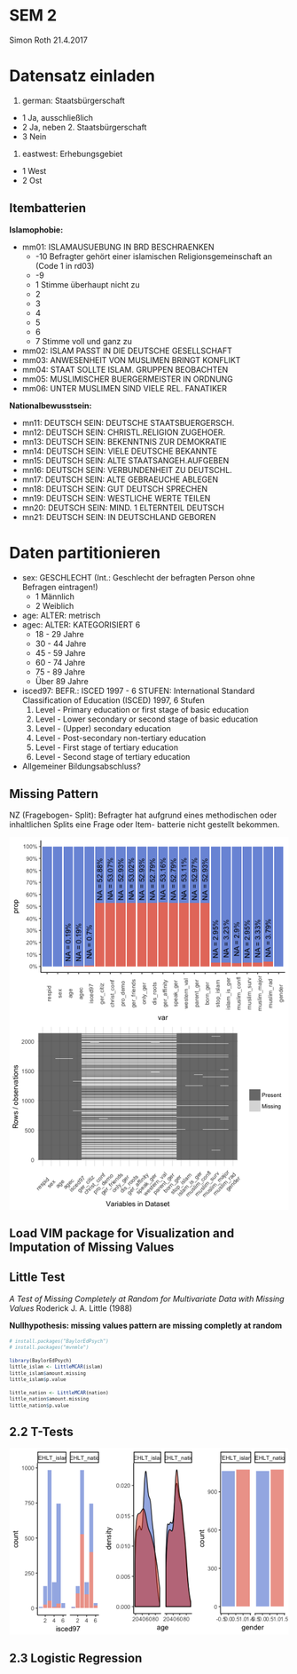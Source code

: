 SEM 2
================
Simon Roth
21.4.2017









<style type="text/css">
body, td {
   font-size: 14px;
}
r.code{
  font-size: 10px;
}
pre {
  font-size: 10px
}
</style>
Datensatz einladen
==================

1.  german: Staatsbürgerschaft

-   1 Ja, ausschließlich
-   2 Ja, neben 2. Staatsbürgerschaft
-   3 Nein

1.  eastwest: Erhebungsgebiet

-   1 West
-   2 Ost

Itembatterien
-------------

**Islamophobie:**

-   mm01: ISLAMAUSUEBUNG IN BRD BESCHRAENKEN
    -   -10 Befragter gehört einer islamischen Religionsgemeinschaft an (Code 1 in rd03)
    -   -9
    -   1 Stimme überhaupt nicht zu
    -   2
    -   3
    -   4
    -   5
    -   6
    -   7 Stimme voll und ganz zu
-   mm02: ISLAM PASST IN DIE DEUTSCHE GESELLSCHAFT
-   mm03: ANWESENHEIT VON MUSLIMEN BRINGT KONFLIKT
-   mm04: STAAT SOLLTE ISLAM. GRUPPEN BEOBACHTEN
-   mm05: MUSLIMISCHER BUERGERMEISTER IN ORDNUNG
-   mm06: UNTER MUSLIMEN SIND VIELE REL. FANATIKER

<!-- **Einbürgerung:** -->
<!-- * mn01: EINBUERGERUNG: SOLLTE HIER GEBOREN SEIN -->
<!-- * mn02: EINBUERGERUNG: DEUTSCHE ABSTAMMUNG HABEN -->
<!-- * mn03: EINBUERGERUNG: DEUTSCH SPRECHEN -->
<!-- * mn04: EINBUERGERUNG: LANGE BEI UNS GELEBT -->
<!-- * mn05: EINBUERGERUNG: LEBENSSTILANPASSUNG -->
<!-- * mn06: EINBUERGERUNG: IN CHRISTLICH.KIRCHE SEIN -->
<!-- * mn07: EINBUERGERUNG: KEINE STRAFTATEN -->
<!-- * mn08: EINBUERGERUNG: EIGENER LEBENSUNTERHALT -->
<!-- * mn09: EINBUERGERUNG: ZU GRUNDGESETZ BEKENNEN -->
<!-- * mn10: KOENNEN MIGRANTEN ECHTE DEUTSCHE WERDEN? -->
**Nationalbewusstsein:**

-   mn11: DEUTSCH SEIN: DEUTSCHE STAATSBUERGERSCH.
-   mn12: DEUTSCH SEIN: CHRISTL.RELIGION ZUGEHOER.
-   mn13: DEUTSCH SEIN: BEKENNTNIS ZUR DEMOKRATIE
-   mn14: DEUTSCH SEIN: VIELE DEUTSCHE BEKANNTE
-   mn15: DEUTSCH SEIN: ALTE STAATSANGEH.AUFGEBEN
-   mn16: DEUTSCH SEIN: VERBUNDENHEIT ZU DEUTSCHL.
-   mn17: DEUTSCH SEIN: ALTE GEBRAEUCHE ABLEGEN
-   mn18: DEUTSCH SEIN: GUT DEUTSCH SPRECHEN
-   mn19: DEUTSCH SEIN: WESTLICHE WERTE TEILEN
-   mn20: DEUTSCH SEIN: MIND. 1 ELTERNTEIL DEUTSCH
-   mn21: DEUTSCH SEIN: IN DEUTSCHLAND GEBOREN

Daten partitionieren
====================

-   sex: GESCHLECHT (Int.: Geschlecht der befragten Person ohne Befragen eintragen!)
    -   1 Männlich
    -   2 Weiblich
-   age: ALTER: metrisch
-   agec: ALTER: KATEGORISIERT 6
    -   18 - 29 Jahre
    -   30 - 44 Jahre
    -   45 - 59 Jahre
    -   60 - 74 Jahre
    -   75 - 89 Jahre
    -   Über 89 Jahre
-   isced97: BEFR.: ISCED 1997 - 6 STUFEN: International Standard Classification of Education (ISCED) 1997, 6 Stufen
    1.  Level - Primary education or first stage of basic education
    2.  Level - Lower secondary or second stage of basic education
    3.  Level - (Upper) secondary education
    4.  Level - Post-secondary non-tertiary education
    5.  Level - First stage of tertiary education
    6.  Level - Second stage of tertiary education
-   Allgemeiner Bildungsabschluss?

Missing Pattern
---------------

NZ (Fragebogen- Split): Befragter hat aufgrund eines methodischen oder inhaltlichen Splits eine Frage oder Item- batterie nicht gestellt bekommen.

<img src="session_2_files/figure-markdown_github/unnamed-chunk-1-1.png" style="display: block; margin: auto;" /><img src="session_2_files/figure-markdown_github/unnamed-chunk-1-2.png" style="display: block; margin: auto;" />

Load VIM package for Visualization and Imputation of Missing Values
-------------------------------------------------------------------

Little Test
-----------

*A Test of Missing Completely at Random for Multivariate Data with Missing Values* Roderick J. A. Little (1988)

**Nullhypothesis: missing values pattern are missing completly at random**

``` r
# install.packages("BaylorEdPsych")
# install.packages("mvnmle")

library(BaylorEdPsych)
little_islam <- LittleMCAR(islam)
little_islam$amount.missing
little_islam$p.value

little_nation <- LittleMCAR(nation)
little_nation$amount.missing
little_nation$p.value
```

2.2 T-Tests
-----------

<img src="session_2_files/figure-markdown_github/unnamed-chunk-6-1.png" style="display: block; margin: auto;" />

2.3 Logistic Regression
-----------------------
